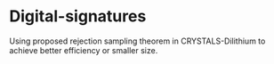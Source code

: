 # Digital-signatures
Using proposed rejection sampling theorem in CRYSTALS-Dilithium to achieve better efficiency or smaller size.
